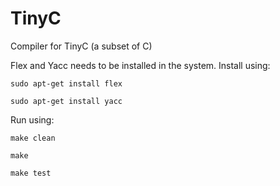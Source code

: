 # TinyC
Compiler for TinyC (a subset of C)


Flex and Yacc needs to be installed in the system.
Install using:

`sudo apt-get install flex`

`sudo apt-get install yacc`


Run using:

`make clean`

`make`

`make test`
